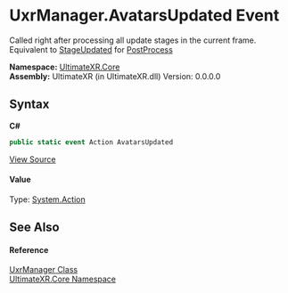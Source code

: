 # UxrManager.AvatarsUpdated Event
 

Called right after processing all update stages in the current frame. Equivalent to <a href="E_UltimateXR_Core_UxrManager_StageUpdated">StageUpdated</a> for <a href="T_UltimateXR_Core_UxrUpdateStage">PostProcess</a>

**Namespace:**&nbsp;<a href="N_UltimateXR_Core">UltimateXR.Core</a><br />**Assembly:**&nbsp;UltimateXR (in UltimateXR.dll) Version: 0.0.0.0

## Syntax

**C#**<br />
``` C#
public static event Action AvatarsUpdated
```

<a href="UltimateXR/Scripts/Core/UxrManager.cs" rel="noopener noreferrer" title="View the source code">View Source</a><br />

#### Value
Type: <a href="https://docs.microsoft.com/dotnet/api/system.action" target="_blank" rel="noopener noreferrer">System.Action</a>

## See Also


#### Reference
<a href="T_UltimateXR_Core_UxrManager">UxrManager Class</a><br /><a href="N_UltimateXR_Core">UltimateXR.Core Namespace</a><br />